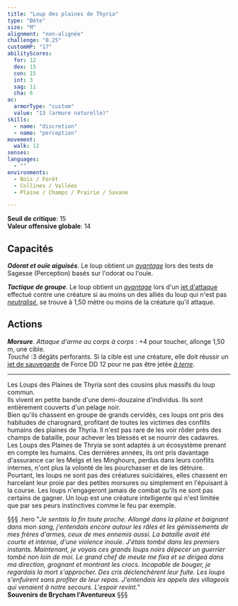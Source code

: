 ```yaml
---
title: "Loup des plaines de Thyria"
type: "Bête"
size: "M"
alignment: "non-alignée"
challenge: "0.25"
customHP: "17"
abilityScores:
  for: 12
  dex: 15
  con: 15
  int: 3
  sag: 11
  cha: 6
ac:
  armorType: "custom"
  value: "13 (armure naturelle)"
skills:
  - name: "discretion"
  - name: "perception"
movement:
  walk: 12
senses:
languages:
  - ""
environments:
  - Bois / Forêt
  - Collines / Vallées
  - Plaine / Champs / Prairie / Savane

---
```

**Seuil de critique**: 15        
**Valeur offensive globale**: 14   
## Capacités
_**Odorat et ouïe aiguisés**_. Le loup obtient un [_avantage_](/utiliser-les-caracteristiques/#avantage-et-desavantage) lors des tests de Sagesse (Perception) basés sur l'odorat ou l'ouïe.

_**Tactique de groupe**_. Le loup obtient un [_avantage_](/utiliser-les-caracteristiques/#avantage-et-desavantage) lors d'un [jet d'attaque](/combattre/#jets-d-attaque) effectué contre une créature si au moins un des alliés du loup qui n'est pas [_neutralisé_](/gerer-la-sante-du-personnage/#neutralise), se trouve à 1,50 mètre ou moins de la créature qu'il attaque.

## Actions
_**Morsure**_. _Attaque d'arme au corps à corps_ : +4 pour toucher, allonge 1,50 m, une cible.  
_Touché_ :3 dégâts perforants. Si la cible est une créature, elle doit réussir un [jet de sauvegarde](/utiliser-les-caracteristiques/#jets-de-sauvegarde) de Force DD 12 pour ne pas être jetée [_à terre_](/gerer-la-sante-du-personnage/#a-terre).

---

Les Loups des Plaines de Thyria sont des cousins plus massifs du loup commun.  
Ils vivent en petite bande d'une demi-douzaine d'individus. Ils sont entièrement couverts d'un pelage noir.  
Bien qu'ils chassent en groupe de grands cervidés, ces loups ont pris des habitudes de charognard, profitant de toutes les victimes des conflits humains des plaines de Thyria. Il n'est pas rare de les voir rôder près des champs de bataille, pour achever les blessés et se nourrir des cadavres. Les Loups des Plaines de Thryia se sont adaptés à un écosystème prenant en compte les humains.
Ces dernières années, ils ont pris davantage d'assurance car les Melgs et les Minghours, perdus dans leurs conflits internes, n'ont plus la volonté de les pourchasser et de les détruire.  
Pourtant, les loups ne sont pas des créatures suicidaires, elles chassent en harcelant leur proie par des petites morsures ou simplement en l'épuisant à la course. Les loups n'engageront jamais de combat qu'ils ne sont pas certains de gagner. Un loup est une créature intelligente qui n'est limitée que par ses peurs instinctives comme le feu par exemple.  

§§§ .hero
"*Je sentais la fin toute proche. Allongé dans la plaine et baignant dans mon sang, j'entendais encore autour les râles et les gémissements de mes frères d'armes, ceux de mes ennemis aussi. La bataille avait été courte et intense, d'une violence inouïe. J'étais tombé dans les premiers instants.*   *Maintenant, je voyais ces grands loups noirs dépecer un guerrier tombé non loin de moi. Le grand chef de meute me fixa et se dirigea dans ma direction, grognant et montrant les crocs. Incapable de bouger, je regardais la mort s'approcher. Des cris déclenchèrent leur fuite. Les loups s'enfuirent sans profiter de leur repas. J'entendais les appels des villageois qui venaient à notre secours. L'espoir revint.*"     
**Souvenirs de Brycham l'Aventureux**
§§§
